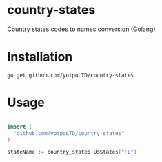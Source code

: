 # country-states
Country states codes to names conversion (Golang)

# Installation

```
go get github.com/yotpoLTD/country-states
```

# Usage

```go

import (
  "github.com/yotpoLTD/country-states"
)

stateName := country_states.UsStates["FL"]